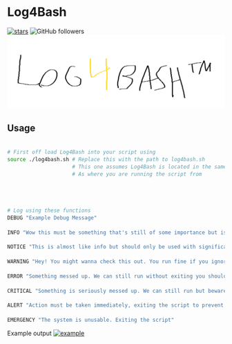 # Log4Bash
[![stars](https://img.shields.io/github/stars/GoByeBye/Log4Bash?style=for-the-badge)](https://idiots.click) ![GitHub followers](https://img.shields.io/github/followers/GoByeBye?style=for-the-badge)
![Log4Bash](log4bash.png) 


## Usage
```bash

# First off load Log4Bash into your script using 
source ./log4bash.sh # Replace this with the path to log4bash.sh
                     # This one assumes Log4Bash is located in the same directory
                     # As where you are running the script from
                     
                     
 
 
# Log using these functions
DEBUG "Example Debug Message"

INFO "Wow this must be something that's still of some importance but is not a debug message"

NOTICE "This is almost like info but should only be used with significant conditions"

WARNING "Hey! You might wanna check this out. You run fine if you ignore it"

ERROR "Something messed up. We can still run without exiting you should seriously look into this though"

CRITICAL "Something is seriously messed up. We can still run but beware"

ALERT "Action must be taken immediately, exiting the script to prevent damage"

EMERGENCY "The system is unusable. Exiting the script"
```

Example output
[![example](https://i.imgur.com/9togrqJ.png)](https://i.imgur.com/9togrqJ.png)
